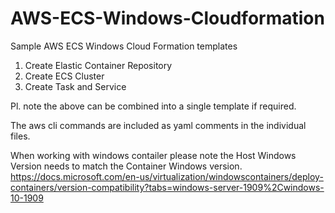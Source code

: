 # AWS-ECS-Windows-Cloudformation
Sample AWS ECS Windows Cloud Formation templates

1. Create Elastic Container Repository
2. Create ECS Cluster
3. Create Task and Service

Pl. note the above can be combined into a single template if required.  

The aws cli commands are included as yaml comments in the individual files.

When working with windows contailer please note the Host Windows Version needs to match the Container Windows version.
https://docs.microsoft.com/en-us/virtualization/windowscontainers/deploy-containers/version-compatibility?tabs=windows-server-1909%2Cwindows-10-1909


